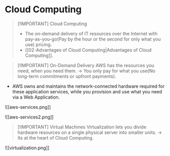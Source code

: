 # Cloud Computing

> [!IMPORTANT] Cloud Computing
> - The on-demand delivery of IT resources over the Internet with pay-as-you-go(Pay by the hour or the second for only what you use) pricing.
> - [[02-Advantages of Cloud Computing|Advantages of Cloud Computing]].


> [!IMPORTANT] On-Demand Delivery
> AWS has the resources you need, when you need them. -> You only pay for what you use(No long-term commitments or upfront payments).

 - AWS owns and maintains the network-connected hardware required for these application services, while you provision and use what you need via a Web Application.


![[aws-services.png]]

![[aws-services2.png]]



> [!IMPORTANT] Virtual Machines
> Virtualization lets you divide hardware resources on a single physical server into smaller units. -> Its at the heart of Cloud Computing.

![[virtualization.png]]